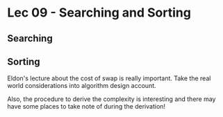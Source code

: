 # Lec 09 - Searching and Sorting

## Searching

## Sorting

Eldon's lecture about the cost of swap is really important. Take the real world considerations into algorithm design account.

Also, the procedure to derive the complexity is interesting and there may have some places to take note of during the derivation!
